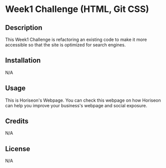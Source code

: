# Week1 Challenge (HTML, Git CSS)

## Description

This Week1 Challenge is refactoring an existing code to make it more accessible so that the site is optimized for search engines.

## Installation

N/A

## Usage

This is Horiseon's Webpage. You can check this webpage on how Horiseon can help you improve your business's webpage and social exposure.

## Credits

N/A

## License

N/A
